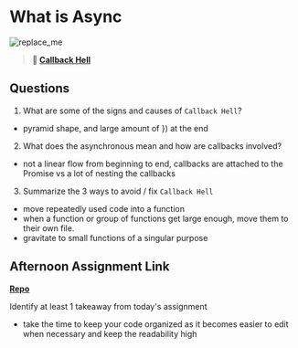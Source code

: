 # What is Async

![replace_me](https://codeworks.blob.core.windows.net/public/assets/img/illustrations/placeholder.svg)

> **📖 [Callback Hell](https://codeworksacademy.com/fs-student-guide/resources/wk4/01-Callbacks)**

## Questions

1. What are some of the signs and causes of `Callback Hell`?
 - pyramid shape, and large amount of }) at the end
2. What does the asynchronous mean and how are callbacks involved?
 - not a linear flow from beginning to end, callbacks are attached to the Promise vs a lot of nesting the callbacks
3. Summarize the 3 ways to avoid / fix `Callback Hell`
 - move repeatedly used code into a function
 - when a function or group of functions get large enough, move them to their own file.
 - gravitate to small functions of a singular purpose
## Afternoon Assignment Link

**[Repo](https://github.com/DaneBarber/late-spring22-mvcGregslistPt2)**

Identify at least 1 takeaway from today's assignment
 - take the time to keep your code organized as it becomes easier to edit when necessary and keep the readability high

